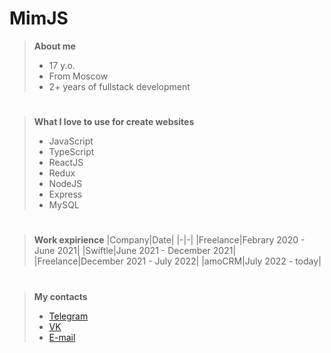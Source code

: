 # MimJS

> **About me**
> - 17 y.o.
> - From Moscow
> - 2+ years of fullstack development
#
> **What I love to use for create websites**
> - JavaScript
> - TypeScript
> - ReactJS
> - Redux
> - NodeJS
> - Express
> - MySQL
#
> **Work expirience**
> |Company|Date|
> |-|-|
> |Freelance|Febrary 2020 - June 2021|
> |Swiftle|June 2021 - December 2021|
> |Freelance|December 2021 - July 2022|
> |amoCRM|July 2022 - today|
#
> **My contacts**
> - [Telegram](https://mimjs_dev.t.me/)
> - [VK](https://vk.com/mimjs)
> - [E-mail](mailto://mimjs_dev@gmail.com)
